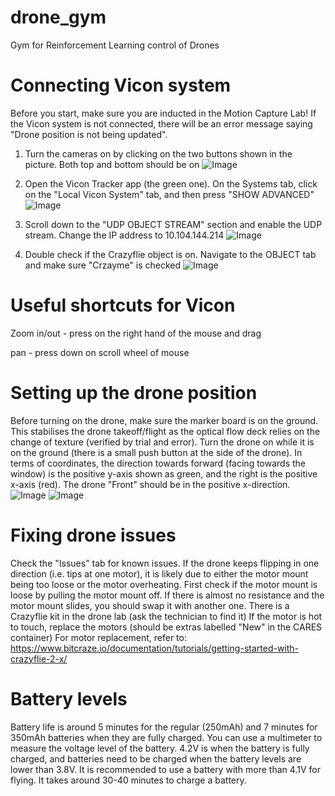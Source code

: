 # drone_gym
Gym for Reinforcement Learning control of Drones

# Connecting Vicon system
Before you start, make sure you are inducted in the Motion Capture Lab! If the Vicon system is not connected, there will be an error message saying "Drone position is not being updated". 

1. Turn the cameras on by clicking on the two buttons shown in the picture. Both top and bottom should be on
![Image](https://github.com/user-attachments/assets/721651c8-8104-4b07-b570-9dceae6f8fc1)

2. Open the Vicon Tracker app (the green one). On the Systems tab, click on the "Local Vicon System" tab, and then press "SHOW ADVANCED"
![Image](https://github.com/user-attachments/assets/a9cbd0de-4a1a-4e6b-9bcf-9ccdb84f2231)

3. Scroll down to the "UDP OBJECT STREAM" section and enable the UDP stream. Change the IP address to 10.104.144.214
![Image](https://github.com/user-attachments/assets/edff9550-3619-4c04-8682-79550698886c)

4. Double check if the Crazyflie object is on. Navigate to the OBJECT tab and make sure "Crzayme" is checked
![Image](https://github.com/user-attachments/assets/d97d3e0d-b75d-451b-9609-e2a5ca4da27f)

# Useful shortcuts for Vicon
Zoom in/out - press on the right hand of the mouse and drag

pan - press down on scroll wheel of mouse

# Setting up the drone position
Before turning on the drone, make sure the marker board is on the ground. This stabilises the drone takeoff/flight as the optical flow deck relies on the change of texture (verified by trial and error). Turn the drone on while it is on the ground (there is a small push button at the side of the drone). In terms of coordinates, the direction towards forward (facing towards the window) is the positive y-axis shown as green, and the right is the positive x-axis (red). The drone "Front" should be in the positive x-direction.
![Image](https://github.com/user-attachments/assets/93923ad5-50b7-4fd1-ad6a-6e8a362e8e78)
![Image](https://github.com/user-attachments/assets/d8177450-425e-4ec1-803f-796a6c5fd4ef)

# Fixing drone issues
Check the "Issues" tab for known issues. If the drone keeps flipping in one direction (i.e. tips at one motor), it is likely due to either the motor mount being too loose or the motor overheating. First check if the motor mount is loose by pulling the motor mount off. If there is almost no resistance and the motor mount slides, you should swap it with another one. There is a Crazyflie kit in the drone lab (ask the technician to find it) If the motor is hot to touch, replace the motors (should be extras labelled "New" in the CARES container) For motor replacement, refer to: https://www.bitcraze.io/documentation/tutorials/getting-started-with-crazyflie-2-x/

# Battery levels

Battery life is around 5 minutes for the regular (250mAh) and 7 minutes for 350mAh batteries when they are fully charged. You can use a multimeter to measure the voltage level of the battery. 4.2V is when the battery is fully charged, and batteries need to be charged when the battery levels are lower than 3.8V. It is recommended to use a battery with more than 4.1V for flying. It takes around 30-40 minutes to charge a battery.
